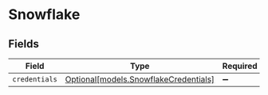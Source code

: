 # Snowflake


## Fields

| Field                                                                      | Type                                                                       | Required                                                                   | Description                                                                |
| -------------------------------------------------------------------------- | -------------------------------------------------------------------------- | -------------------------------------------------------------------------- | -------------------------------------------------------------------------- |
| `credentials`                                                              | [Optional[models.SnowflakeCredentials]](../models/snowflakecredentials.md) | :heavy_minus_sign:                                                         | N/A                                                                        |